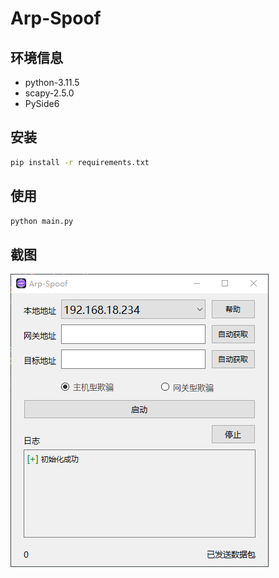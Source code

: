 # Arp-Spoof
## 环境信息
* python-3.11.5
* scapy-2.5.0
* PySide6
## 安装
```bash
pip install -r requirements.txt
```

## 使用
```bash
python main.py
```
## 截图
![alt text](image.png)

